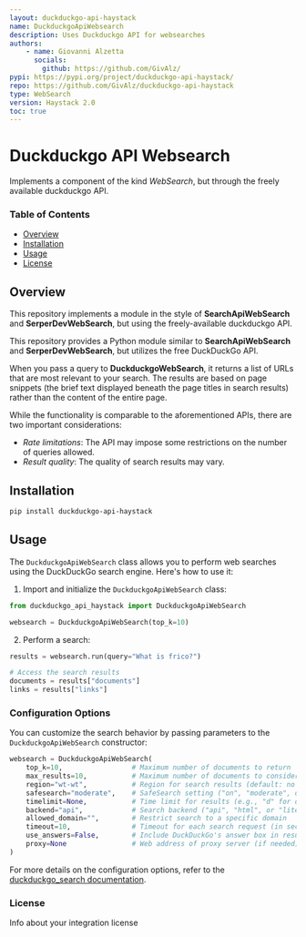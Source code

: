 ```yaml
---
layout: duckduckgo-api-haystack
name: DuckduckgoApiWebsearch
description: Uses Duckduckgo API for websearches
authors:
    - name: Giovanni Alzetta
      socials:
        github: https://github.com/GivAlz/
pypi: https://pypi.org/project/duckduckgo-api-haystack/
repo: https://github.com/GivAlz/duckduckgo-api-haystack
type: WebSearch
version: Haystack 2.0
toc: true
---
```

# Duckduckgo API Websearch

Implements a component of the kind *WebSearch*, but through the freely available duckduckgo API.

### **Table of Contents**
- [Overview](#overview)
- [Installation](#installation)
- [Usage](#usage)
- [License](#license)

## Overview

This repository implements a module in the style of **SearchApiWebSearch**
and **SerperDevWebSearch**, but using the freely-available duckduckgo API.

This repository provides a Python module similar to **SearchApiWebSearch** and **SerperDevWebSearch**,
but utilizes the free DuckDuckGo API.

When you pass a query to **DuckduckgoWebSearch**, it returns a list of URLs that are most relevant to your search.
The results are based on page snippets (the brief text displayed beneath the page titles in search results) rather
than the content of the entire page.

While the functionality is comparable to the aforementioned APIs, there are two important considerations:
- *Rate limitations*: The API may impose some restrictions on the number of queries allowed.
- *Result quality*: The quality of search results may vary.

## Installation

```bash
pip install duckduckgo-api-haystack
```

## Usage

The `DuckduckgoApiWebSearch` class allows you to perform web searches using the DuckDuckGo search engine.
Here's how to use it:

1. Import and initialize the `DuckduckgoApiWebSearch` class:

```python
from duckduckgo_api_haystack import DuckduckgoApiWebSearch

websearch = DuckduckgoApiWebSearch(top_k=10)
```

2. Perform a search:

```python
results = websearch.run(query="What is frico?")

# Access the search results
documents = results["documents"]
links = results["links"]
```

### Configuration Options

You can customize the search behavior by passing parameters to the `DuckduckgoApiWebSearch` constructor:

```python
websearch = DuckduckgoApiWebSearch(
    top_k=10,                 # Maximum number of documents to return
    max_results=10,           # Maximum number of documents to consider in the search
    region="wt-wt",           # Region for search results (default: no region)
    safesearch="moderate",    # SafeSearch setting ("on", "moderate", or "off")
    timelimit=None,           # Time limit for results (e.g., "d" for day, "w" for week, "m" for month)
    backend="api",            # Search backend ("api", "html", or "lite")
    allowed_domain="",        # Restrict search to a specific domain
    timeout=10,               # Timeout for each search request (in seconds)
    use_answers=False,        # Include DuckDuckGo's answer box in results
    proxy=None                # Web address of proxy server (if needed)
)
```

For more details on the configuration options, refer to the [duckduckgo_search documentation](https://github.com/deedy5/duckduckgo_search).

### License

Info about your integration license
